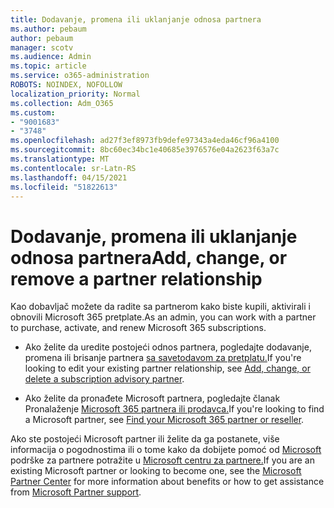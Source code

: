 ```yaml
---
title: Dodavanje, promena ili uklanjanje odnosa partnera
ms.author: pebaum
author: pebaum
manager: scotv
ms.audience: Admin
ms.topic: article
ms.service: o365-administration
ROBOTS: NOINDEX, NOFOLLOW
localization_priority: Normal
ms.collection: Adm_O365
ms.custom:
- "9001683"
- "3748"
ms.openlocfilehash: ad27f3ef8973fb9defe97343a4eda46cf96a4100
ms.sourcegitcommit: 8bc60ec34bc1e40685e3976576e04a2623f63a7c
ms.translationtype: MT
ms.contentlocale: sr-Latn-RS
ms.lasthandoff: 04/15/2021
ms.locfileid: "51822613"
---
```

# <a name="add-change-or-remove-a-partner-relationship"></a><span data-ttu-id="169cd-102">Dodavanje, promena ili uklanjanje odnosa partnera</span><span class="sxs-lookup"><span data-stu-id="169cd-102">Add, change, or remove a partner relationship</span></span>

<span data-ttu-id="169cd-103">Kao dobavljač možete da radite sa partnerom kako biste kupili, aktivirali i obnovili Microsoft 365 pretplate.</span><span class="sxs-lookup"><span data-stu-id="169cd-103">As an admin, you can work with a partner to purchase, activate, and renew Microsoft 365 subscriptions.</span></span> 

- <span data-ttu-id="169cd-104">Ako želite da uredite postojeći odnos partnera, pogledajte dodavanje, promena ili brisanje partnera [sa savetodavom za pretplatu.](https://docs.microsoft.com/microsoft-365/admin/misc/add-partner?view=o365-worldwide)</span><span class="sxs-lookup"><span data-stu-id="169cd-104">If you're looking to edit your existing partner relationship, see [Add, change, or delete a subscription advisory partner](https://docs.microsoft.com/microsoft-365/admin/misc/add-partner?view=o365-worldwide).</span></span>

- <span data-ttu-id="169cd-105">Ako želite da pronađete Microsoft partnera, pogledajte članak Pronalaženje [Microsoft 365 partnera ili prodavca.](https://docs.microsoft.com/microsoft-365/admin/manage/find-your-partner-or-reseller?view=o365-worldwide)</span><span class="sxs-lookup"><span data-stu-id="169cd-105">If you're looking to find a Microsoft partner, see [Find your Microsoft 365 partner or reseller](https://docs.microsoft.com/microsoft-365/admin/manage/find-your-partner-or-reseller?view=o365-worldwide).</span></span>

<span data-ttu-id="169cd-106">Ako ste postojeći Microsoft partner ili želite da ga postanete, više informacija o pogodnostima ili o tome kako da dobijete pomoć od [Microsoft](https://support.microsoft.com/help/4499930/partner-center-overview) podrške za partnere potražite u [Microsoft centru za partnere.](https://aka.ms/partnersupport)</span><span class="sxs-lookup"><span data-stu-id="169cd-106">If you are an existing Microsoft partner or looking to become one, see the [Microsoft Partner Center](https://support.microsoft.com/help/4499930/partner-center-overview) for more information about benefits or how to get assistance from [Microsoft Partner support](https://aka.ms/partnersupport).</span></span>
